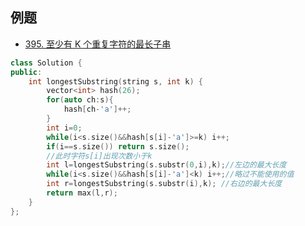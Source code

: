 ## 例题
- [395. 至少有 K 个重复字符的最长子串](https://leetcode.cn/problems/longest-substring-with-at-least-k-repeating-characters/)
```c++
class Solution {
public:
    int longestSubstring(string s, int k) {
        vector<int> hash(26);
        for(auto ch:s){
            hash[ch-'a']++;
        }
        int i=0;
        while(i<s.size()&&hash[s[i]-'a']>=k) i++;
        if(i==s.size()) return s.size();
        //此时字符s[i]出现次数小于k
        int l=longestSubstring(s.substr(0,i),k);//左边的最大长度
        while(i<s.size()&&hash[s[i]-'a']<k) i++;//略过不能使用的值
        int r=longestSubstring(s.substr(i),k); //右边的最大长度
        return max(l,r);
    }
};
```